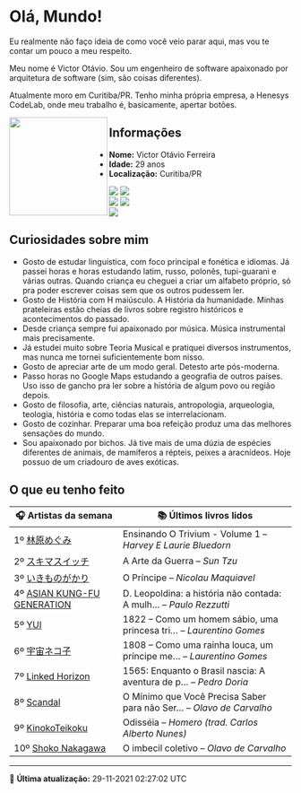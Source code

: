 # Olá, Mundo!

Eu realmente não faço ideia de como você veio parar aqui, mas vou te contar um pouco a meu respeito.

Meu nome é Victor Otávio. Sou um engenheiro de software apaixonado por arquitetura de software (sim, são coisas diferentes).

Atualmente moro em Curitiba/PR. Tenho minha própria empresa, a Henesys CodeLab, onde meu trabalho é, basicamente, apertar botões.

<img align="left" src="https://github.com/vctrtvfrrr/vctrtvfrrr/raw/master/octocat.png" alt="" width="175" />

## Informações

- **Nome:** Victor Otávio Ferreira
- **Idade:** 29 anos
- **Localização:** Curitiba/PR

[![](https://img.shields.io/badge/LinkedIn-victorotavio-blue)](https://www.linkedin.com/in/victorotavio/) [![](https://img.shields.io/badge/Twitter-@vctrtvfrrr-blue)](https://twitter.com/vctrtvfrrr)  
[![](https://img.shields.io/badge/GitHub-vctrtvfrrr-24292e)](https://github.com/vctrtvfrrr) [![](https://img.shields.io/badge/GitLab-vctrtvfrrr-ec5d16)](https://gitlab.com/vctrtvfrrr)  
[![](https://img.shields.io/badge/Email-victor@otavioferreira.com.br-red)](mailto:victor@otavioferreira.com.br)  

## Curiosidades sobre mim

-   Gosto de estudar linguística, com foco principal e fonética e idiomas. Já passei horas e horas estudando latim, russo, polonês, tupi-guarani e várias outras. Quando criança eu cheguei a criar um alfabeto próprio, só pra poder escrever coisas sem que os outros pudessem ler.
-   Gosto de História com H maiúsculo. A História da humanidade. Minhas prateleiras estão cheias de livros sobre registro históricos e acontecimentos do passado.
-   Desde criança sempre fui apaixonado por música. Música instrumental mais precisamente.
-   Já estudei muito sobre Teoria Musical e pratiquei diversos instrumentos, mas nunca me tornei suficientemente bom nisso.
-   Gosto de apreciar arte de um modo geral. Detesto arte pós-moderna.
-   Passo horas no Google Maps estudando a geografia de outros países. Uso isso de gancho pra ler sobre a história de algum povo ou região depois.
-   Gosto de filosofia, arte, ciências naturais, antropologia, arqueologia, teologia, história e como todas elas se interrelacionam.
-   Gosto de cozinhar. Preparar uma boa refeição produz uma das melhores sensações do mundo.
-   Sou apaixonado por bichos. Já tive mais de uma dúzia de espécies diferentes de animais, de mamiferos a répteis, peixes a aracnídeos. Hoje possuo de um criadouro de aves exóticas.


## O que eu tenho feito

|                                             🎧 Artistas da semana                                              |                      📚 Últimos livros lidos                      |
|----------------------------------------------------------------------------------------------------------------|-------------------------------------------------------------------|
| 1º [林原めぐみ](https://www.last.fm/music/%E6%9E%97%E5%8E%9F%E3%82%81%E3%81%90%E3%81%BF)                       | Ensinando O Trivium - Volume 1	–	_Harvey E Laurie Bluedorn_         |
| 2º [スキマスイッチ](https://www.last.fm/music/%E3%82%B9%E3%82%AD%E3%83%9E%E3%82%B9%E3%82%A4%E3%83%83%E3%83%81) | A Arte da Guerra	–	_Sun Tzu_                                        |
| 3º [いきものがかり](https://www.last.fm/music/%E3%81%84%E3%81%8D%E3%82%82%E3%81%AE%E3%81%8C%E3%81%8B%E3%82%8A) | O Príncipe	–	_Nicolau Maquiavel_                                    |
| 4º [ASIAN KUNG-FU GENERATION](https://www.last.fm/music/ASIAN+KUNG-FU+GENERATION)                              | D. Leopoldina: a história não contada: A mulh…	–	_Paulo Rezzutti_   |
| 5º [YUI](https://www.last.fm/music/YUI)                                                                        | 1822 – Como um homem sábio, uma princesa tri…	–	_Laurentino Gomes_  |
| 6º [宇宙ネコ子](https://www.last.fm/music/%E5%AE%87%E5%AE%99%E3%83%8D%E3%82%B3%E5%AD%90)                       | 1808 – Como uma rainha louca, um príncipe me…	–	_Laurentino Gomes_  |
| 7º [Linked Horizon](https://www.last.fm/music/Linked+Horizon)                                                  | 1565: Enquanto o Brasil nascia: A aventura de p…	–	_Pedro Doria_    |
| 8º [Scandal](https://www.last.fm/music/Scandal)                                                                | O Mínimo que Você Precisa Saber para não Ser…	–	_Olavo de Carvalho_ |
| 9º [KinokoTeikoku](https://www.last.fm/music/KinokoTeikoku)                                                    | Odisséia	–	_Homero (trad. Carlos Alberto Nunes)_                    |
| 10º [Shoko Nakagawa](https://www.last.fm/music/Shoko+Nakagawa)                                                 | O imbecil coletivo	–	_Olavo de Carvalho_                            |


---

🚀 **Última atualização:** 29-11-2021 02:27:02 UTC